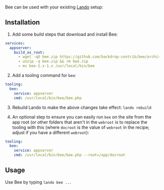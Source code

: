 Bee can be used with your existing [Lando](https://lando.dev/) setup:

## Installation
1. Add some build steps that download and install Bee:
  ```yaml
  services:
    appserver:
      build_as_root:
        - wget -qO bee.zip https://github.com/backdrop-contrib/bee/archive/1.x-1.x.zip
        - unzip -q bee.zip && rm bee.zip
        - mv bee-1.x-1.x /usr/local/bin/bee
  ```

2. Add a tooling command for `bee`:
  ```yaml
  tooling:
    bee:
      service: appserver
      cmd: /usr/local/bin/bee/bee.php
  ```

3. Rebuild Lando to make the above changes take effect: `lando rebuild`

4. An optional step to ensure you can easily run `bee` on the site from the app root (or other folders that aren't in the `webroot` is to replace the tooling with this (where `docroot` is the value of `webroot` in the recipe; adjust if you have a different `webroot`):
```yaml
tooling:
  bee:
    service: appserver
    cmd: /usr/local/bin/bee/bee.php --root=/app/docroot
```

## Usage
Use Bee by typing `lando bee ...`